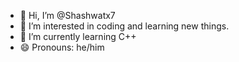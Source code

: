 - 👋 Hi, I’m @Shashwatx7
- 👀 I’m interested in coding and learning new things.
- 🌱 I’m currently learning C++
- 😄 Pronouns: he/him
 

<!---
Shashwatx7/Shashwatx7 is a ✨ special ✨ repository because its `README.md` (this file) appears on your GitHub profile.
You can click the Preview link to take a look at your changes.
--->
